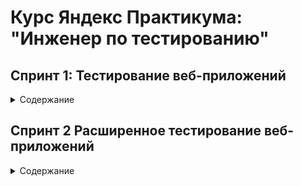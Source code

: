 # Курс Яндекс Практикума: "Инженер по тестированию"
## Спринт 1: Тестирование веб-приложений
<details>
<summary> Содержание </summary>  

### Материалы:
- [Требования и макеты на валидацию полей к Яндекс Маршрутам](https://docs.google.com/document/d/1tIs3KqK79vGR60EoGiDKLavvgsj0cjjrdSRK3AFdY6g)
- [Приложение Яндекс Маршруты](https://qa-routes.praktikum-services.ru/)

### Инструменты:
- Microsoft Excel 
- Тренажёр Яндекс.Практикум

### Задачи:
<details>
<summary> Тестирование валидации полей в форме </summary> 

***

1. Провести тест-анализ требований на валидацию полей. Если найдёшь серые зоны, обратись за разъяснением к преподавателю.
2. Создать набор тест-кейсов на проверку валидации полей формы Яндекс Маршрутов. Примени техники тест-дизайна: классы эквивалентности и граничные значения.
3. Протестировать валидацию полей и завести баг-репорты, если есть баги.

***

</details>

<details>
<summary> Тестирование расчета стоимости и времени поездки на собственном автомобиле </summary> 

***

1. Провести тест-анализ требований расчёта времени и стоимости маршрута на собственном автомобиле. Если найдёшь серые зоны, обратись за разъяснением к преподавателю.
2. Применить технику тест-дизайна «Классы эквивалентности» и создать набор тест-кейсов на проверку правильности расчета времени и стоимости поездки на собственном автомобиле.
3. Протестировать расчеты и завести баг-репорты, если есть баги.

***

</details>

### Процесс работы:

<details>
<summary> 1 Тестирование валидации полей в форме </summary> 

##### 1.1 Провести тест-анализ требований на валидацию полей:
- [Тест-анализ(без выделения цветом)](https://docs.google.com/spreadsheets/d/1R2X8VanBO6zNska67aCxbNWuKUFtL_dWRNr8Namsnn4/edit?gid=1610041137#gid=1610041137)

##### 1.2 Создать набор тест-кейсов на проверку валидации полей формы Яндекс Маршрутов. Примени техники тест-дизайна: классы эквивалентности и граничные значения:
- [Классы эквивалентности и граничные значения(без выделения цветом)](https://docs.google.com/spreadsheets/d/1R2X8VanBO6zNska67aCxbNWuKUFtL_dWRNr8Namsnn4/edit?gid=1304990855#gid=1304990855)

- [Наборы тест-кейсов(без выделения цветом)](https://docs.google.com/spreadsheets/d/1R2X8VanBO6zNska67aCxbNWuKUFtL_dWRNr8Namsnn4/edit?gid=1524919368#gid=1524919368)

##### 1.3 Протестировать валидацию полей и завести баг-репорты:
- [Баг-репорты(без выделения цветом)](https://docs.google.com/spreadsheets/d/1R2X8VanBO6zNska67aCxbNWuKUFtL_dWRNr8Namsnn4/edit?gid=454479584#gid=454479584)

***

</details>

<details>
<summary> 2 Тестирование расчета стоимости и времени поездки на собственном автомобиле </summary> 

##### 2.1 Провести тест-анализ требований расчёта времени и стоимости маршрута на собственном автомобиле:
- [Тест-анализ(выделено синим цветом)](https://docs.google.com/spreadsheets/d/1R2X8VanBO6zNska67aCxbNWuKUFtL_dWRNr8Namsnn4/edit?gid=1610041137#gid=1610041137)

##### 2.2 Применить технику тест-дизайна «Классы эквивалентности» и создать набор тест-кейсов на проверку правильности расчета времени и стоимости поездки на собственном автомобиле:
- [Классы эквивалентности и граничные значения(выделено синим цветом)](https://docs.google.com/spreadsheets/d/1R2X8VanBO6zNska67aCxbNWuKUFtL_dWRNr8Namsnn4/edit?gid=1304990855#gid=1304990855)

- [Наборы тест-кейсов(выделено синим цветом)](https://docs.google.com/spreadsheets/d/1R2X8VanBO6zNska67aCxbNWuKUFtL_dWRNr8Namsnn4/edit?gid=1524919368#gid=1524919368)
##### 2.3 Протестировать расчеты и завести баг-репорты, если есть баги:
- [Баг-репорты(выделено синим цветом)](https://docs.google.com/spreadsheets/d/1R2X8VanBO6zNska67aCxbNWuKUFtL_dWRNr8Namsnn4/edit?gid=454479584#gid=454479584)

***

</details>

***

</details>

## Спринт 2 Расширенное тестирование веб-приложений
<details>
<summary> Содержание </summary> 

### Материалы:
- [Макеты функциональности Каршеринг в веб-приложении Яндекс Маршруты](https://www.figma.com/design/42mNwme0cBfZwNZUIcN1mh/%D0%AF%D0%BD%D0%B4%D0%B5%D0%BA%D1%81.%D0%9C%D0%B0%D1%80%D1%88%D1%80%D1%83%D1%82%D1%8B?node-id=2-18586&p=f&t=FqWBPojLhspxVVL5-0)
- [Требования к функциональности Каршеринг в веб-приложении Яндекс Маршруты](https://praktikum.notion.site/74dd6e68fda34387ac4d43137a601c6e)

### Инструменты:
- Microsoft Excel 
- Тренажёр Яндекс.Практикум
- Figma
- YouTrack
- DevTools

### Задачи:
<details>
<summary> Подготовить чек-лист на вёрстку полей </summary> 

***

- форма бронирования;
- элементы на навигационной карте: это иконки автомобилей и действия с ними.

***

</details>

<details>
<summary> Подготовить чек-лист и тест-кейсы на логику работы окон </summary> 

***

- чек-лист на логику окон «Способ оплаты» и «Добавление карты»;
- тест-кейсы на кнопку «Забронировать».

***

</details>

<details>
<summary> Протестировать приложение и завести баг-репорты </summary> 

***

- проверить приложение по своей документации;
- создать баг-репорты в YouTrack и скопировать ссылки на них в свою таблицу.

***

</details>

### Процесс работы:
<details>
<summary> 1 Подготовка чек-листа на вёрстку полей </summary> 

***

##### 1.1 форма бронирования, элементы на навигационной карте: это иконки автомобилей и действия с ними:
- [Чек-лист](https://docs.google.com/spreadsheets/d/1HgR-ElM7J6nnU6Z4ZzNECNFt1CZEpAajLHopeOJQrz0/edit?gid=899462569#gid=899462569)

***

</details>

<details>
<summary> 2 Подготовить чек-лист и тест-кейсы на логику работы окон </summary> 

***

##### 2.1 чек-лист на логику окон «Способ оплаты» и «Добавление карты»:
- [Чек-лист](https://docs.google.com/spreadsheets/d/1HgR-ElM7J6nnU6Z4ZzNECNFt1CZEpAajLHopeOJQrz0/edit?gid=1540435533#gid=1540435533)

##### 2.2 тест-кейсы на кнопку «Забронировать»:
- [Тест-кейсы](https://docs.google.com/spreadsheets/d/1HgR-ElM7J6nnU6Z4ZzNECNFt1CZEpAajLHopeOJQrz0/edit?gid=1567345705#gid=1567345705)

***

</details>

<details>
<summary> 3 Протестировать приложение и завести баг-репорты </summary> 

***

##### 3.1 баг-репорты в YouTrack:
- [Баг-репорты](https://dmitrymalichenko.youtrack.cloud/issues?q=%D1%82%D0%B5%D0%B3:%20%7BSprint%202%7D)
- [Ссылка на папку со скриншотами](https://disk.yandex.ru/client/disk/%D0%A1%D0%BA%D1%80%D0%B8%D0%BD%D1%88%D0%BE%D1%82%D1%8B%2C%20%D0%BF%D1%80%D0%BE%D0%B5%D0%BA%D1%82%202%20%D1%81%D0%BF%D1%80%D0%B8%D0%BD%D1%82%D0%B0%20%D0%9C%D0%B0%D0%BB%D0%B8%D1%87%D0%B5%D0%BD%D0%BA%D0%BE%20%D0%94%D0%BC%D0%B8%D1%82%D1%80%D0%B8%D0%B9%2019%20%D0%BA%D0%BE%D0%B3%D0%BE%D1%80%D1%82%D0%B0%20)


***

</details>
